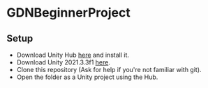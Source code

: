 # GDNBeginnerProject

## Setup

* Download Unity Hub [here](https://public-cdn.cloud.unity3d.com/hub/prod/UnityHubSetup.exe) and install it.
* Download Unity 2021.3.3f1 [here](unityhub://2021.3.4f1/cb45f9cae8b7).
* Clone this repository (Ask for help if you're not familiar with git).
* Open the folder as a Unity project using the Hub.
